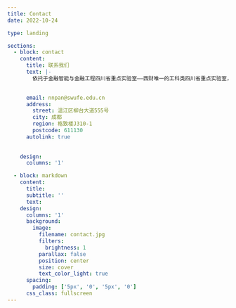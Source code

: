 ```yaml
---
title: Contact
date: 2022-10-24

type: landing

sections:
  - block: contact
    content:
      title: 联系我们
      text: |-
        依托于金融智能与金融工程四川省重点实验室——西财唯一的工科类四川省重点实验室，并在蒋昌俊院士领衔的重点实验室学术委员会指导下，我们的团队长期招收校内学生（包括本科生），涵盖岗位不限于AI大模型研发实习生、多智能体协同与强化学习实习生、智能Agent系统工程实习生、爬虫工程师等。学生将参与大规模预训练模型的研发与优化、探索多智能体系统中大模型的应用以及开发基于大模型的智能Agent系统。我们还将为每位学生提供导师级别的指导和个性化培养方案。加入团队请联系潘老师（联系方式如下），其他事宜（学术合作、校企合作）请联系赵老师（zhaoyu@swufe.edu.cn）。

      
      email: nnpan@swufe.edu.cn
      address:
        street: 温江区柳台大道555号
        city: 成都
        region: 格致楼J310-1
        postcode: 611130
      autolink: true
      
    
    design:
      columns: '1'

  - block: markdown
    content:
      title:
      subtitle: ''
      text:
    design:
      columns: '1'
      background:
        image: 
          filename: contact.jpg
          filters:
            brightness: 1
          parallax: false
          position: center
          size: cover
          text_color_light: true
      spacing:
        padding: ['5px', '0', '5px', '0']
      css_class: fullscreen
---
```

